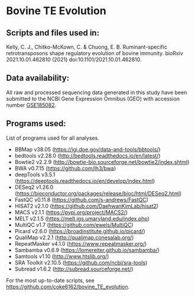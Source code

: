 # Bovine TE Evolution

## Scripts and files used in:
Kelly, C. J., Chitko-McKown, C. & Chuong, E. B. Ruminant-specific retrotransposons shape regulatory evolution of bovine immunity. bioRxiv 2021.10.01.462810 (2021) doi:10.1101/2021.10.01.462810.

## Data availability:
All raw and processed sequencing data generated in this study have been submitted to the NCBI Gene Expression Omnibus (GEO) with accession number [GSE185082](https://www.ncbi.nlm.nih.gov/geo/query/acc.cgi?acc=GSE185082).

## Programs used:
List of programs used for all analyses.
* BBMap v38.05 (https://jgi.doe.gov/data-and-tools/bbtools/)
* bedtools v2.28.0 (http://bedtools.readthedocs.io/en/latest/)
* Bowtie2 v2.2.9 (http://bowtie-bio.sourceforge.net/bowtie2/index.shtml)
* BWA v0.7.15 (https://github.com/lh3/bwa)
* deepTools v3.5.1 (https://deeptools.readthedocs.io/en/develop/index.html)
* DESeq2 v1.26.0 (https://bioconductor.org/packages/release/bioc/html/DESeq2.html)
* FastQC v0.11.8 (https://github.com/s-andrews/FastQC)
* HISAT2 v2.1.0 (https://github.com/DaehwanKimLab/hisat2)
* MACS v2.1.1 (https://pypi.org/project/MACS2/)
* MELT v2.1.5 (https://melt.igs.umaryland.edu/index.php)
* MultiQC v1.7 (https://github.com/ewels/MultiQC)
* Picard v2.6.0 (https://broadinstitute.github.io/picard/)
* QualiMap v2.2.1 (http://qualimap.conesalab.org/)
* RepeatMasker v4.1.0 (https://www.repeatmasker.org/)
* Sambamba v0.6.9 (https://lomereiter.github.io/sambamba/)
* Samtools v1.10 (http://www.htslib.org/)
* SRA Toolkit v2.10.5 (https://github.com/ncbi/sra-tools)
* Subread v1.6.2 (http://subread.sourceforge.net/)

For the most up-to-date scripts, see https://github.com/coke6162/bovine_TE_evolution.